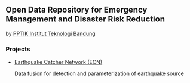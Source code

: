 ## Open Data Repository for Emergency Management and Disaster Risk Reduction

by [PPTIK Institut Teknologi Bandung](http://pptik.itb.ac.id/)

### Projects

* [Earthquake Catcher Network (ECN)](https://ecn.pptik.id/)

   Data fusion for detection and parameterization of earthquake source
